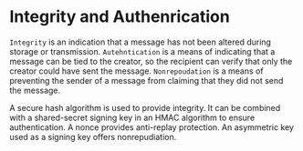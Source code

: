 # Integrity and Authenrication

`Integrity` is an indication that a message has not been altered during storage or transmission.
`Autehntication` is a means of indicating that a message can be tied to the creator, 
                 so the recipient can verify that only the creator could have sent the message. 
`Nonrepoudation` is a means of preventing the sender of a message from claiming that they did not send the message.

A secure hash algorithm is used to provide integrity. It can be combined with a
shared-secret signing key in an HMAC algorithm to ensure authentication. 
A nonce provides anti-replay protection. 
An asymmetric key used as a signing key offers nonrepudiation.